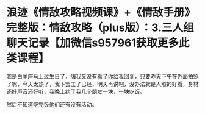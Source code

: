 # 浪迹《情敌攻略视频课》+《情敌手册》完整版：情敌攻略（plus版）：3.三人组聊天记录【加微信s957961获取更多此类课程】

我是白羊座马上过生日了，嗨我又没有看了你给我回复，只要昨天下午在外面拍照了呢，今天太热了，我下罢工了已经，明天再说吧，没办法就是人照的好看，身材还好声音还好听，我晚上约了我几个朋友一块，一块吃饭。

然后不知道吃完饭他们还有没有活动。